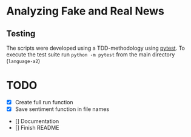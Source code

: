 # Analyzing Fake and Real News

## Testing
The scripts were developed using a TDD-methodology using [pytest](https://docs.pytest.org/en/7.0.x/). To execute the test suite run `python -m pytest` from the main directory (`language-a2`)


# TODO
- [x] Create full run function
- [x] Save sentiment function in file names
- [] Documentation
- [] Finish README